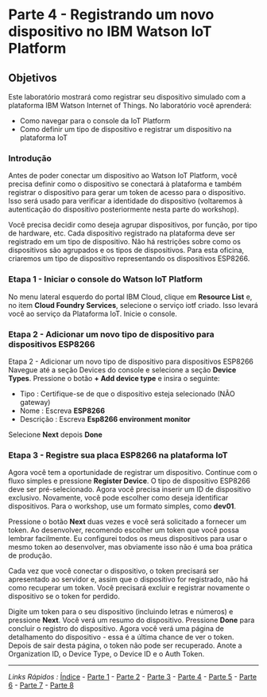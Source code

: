 # Parte 4 - Registrando um novo dispositivo no IBM Watson IoT Platform

## Objetivos

Este laboratório mostrará como registrar seu dispositivo simulado com a plataforma IBM Watson Internet of Things. No laboratório você aprenderá:

- Como navegar para o console da IoT Platform
- Como definir um tipo de dispositivo e registrar um dispositivo na plataforma IoT

### Introdução

Antes de poder conectar um dispositivo ao Watson IoT Platform, você precisa definir como o dispositivo se conectará à plataforma e também registrar o dispositivo para gerar um token de acesso para o dispositivo. Isso será usado para verificar a identidade do dispositivo (voltaremos à autenticação do dispositivo posteriormente nesta parte do workshop).

Você precisa decidir como deseja agrupar dispositivos, por função, por tipo de hardware, etc. Cada dispositivo registrado na plataforma deve ser registrado em um tipo de dispositivo. Não há restrições sobre como os dispositivos são agrupados e os tipos de dispositivos. Para esta oficina, criaremos um tipo de dispositivo representando os dispositivos ESP8266.

### Etapa 1 - Iniciar o console do Watson IoT Platform

No menu lateral esquerdo do portal IBM Cloud, clique em **Resource List** e, no item **Cloud Foundry Services**, selecione o serviço iotf criado. Isso levará você ao serviço da Plataforma IoT. Inicie o console.

### Etapa 2 - Adicionar um novo tipo de dispositivo para dispositivos ESP8266

Etapa 2 - Adicionar um novo tipo de dispositivo para dispositivos ESP8266 Navegue até a seção Devices do console e selecione a seção **Device Types**. Pressione o botão **+ Add device type** e insira o seguinte:

- Tipo : Certifique-se de que o dispositivo esteja selecionado (NÃO gateway)
- Nome : Escreva **ESP8266**
- Descrição : Escreva **Esp8266 environment monitor**

Selecione **Next** depois **Done**

### Etapa 3 - Registre sua placa ESP8266 na plataforma IoT

Agora você tem a oportunidade de registrar um dispositivo. Continue com o fluxo simples e pressione **Register Device**. O tipo de dispositivo ESP8266 deve ser pré-selecionado. Agora você precisa inserir um ID de dispositivo exclusivo. Novamente, você pode escolher como deseja identificar dispositivos. Para o workshop, use um formato simples, como **dev01**.

Pressione o botão **Next** duas vezes e você será solicitado a fornecer um token. Ao desenvolver, recomendo escolher um token que você possa lembrar facilmente. Eu configurei todos os meus dispositivos para usar o mesmo token ao desenvolver, mas obviamente isso não é uma boa prática de produção.

Cada vez que você conectar o dispositivo, o token precisará ser apresentado ao servidor e, assim que o dispositivo for registrado, não há como recuperar um token. Você precisará excluir e registrar novamente o dispositivo se o token for perdido.

Digite um token para o seu dispositivo (incluindo letras e números) e pressione **Next**. Você verá um resumo do dispositivo. Pressione **Done** para concluir o registro do dispositivo. Agora você verá uma página de detalhamento do dispositivo - essa é a última chance de ver o token. Depois de sair desta página, o token não pode ser recuperado. Anote a Organization ID, o Device Type, o Device ID e o Auth Token.

***
*Links Rápidos :*
[Índice](https://github.com/cesariojr/iotmeetup/) - [Parte 1](/content/intro.md) - [Parte 2](/content/prereq.md) - [Parte 3](/content/boilerplate.md) - [Parte 4](/content/platform.md) - [Parte 5](/content/device.md) - [Parte 6](/content/view.md) - [Parte 7](/content/nodered.md) - [Parte 8](/content/next.md)

